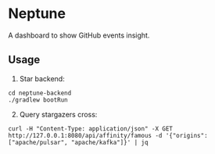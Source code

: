 # Neptune

A dashboard to show GitHub events insight.

## Usage

1. Star backend:

```shell
cd neptune-backend
./gradlew bootRun
```

2. Query stargazers cross:

```shell
curl -H "Content-Type: application/json" -X GET http://127.0.0.1:8080/api/affinity/famous -d '{"origins": ["apache/pulsar", "apache/kafka"]}' | jq
```
